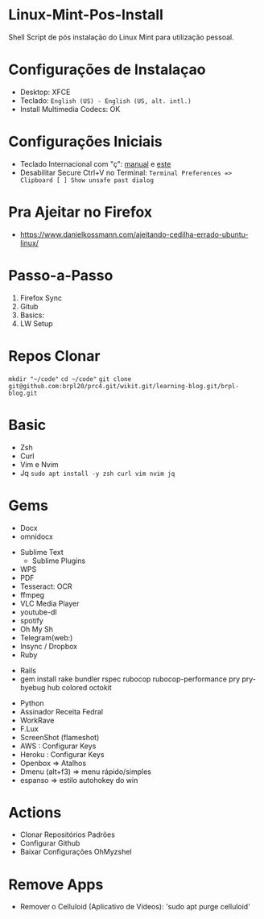 # Linux-Mint-Pos-Install
Shell Script de pós instalação do Linux Mint para utilização pessoal.

# Configurações de Instalaçao
- Desktop: XFCE 
- Teclado: `English (US) - English (US, alt. intl.)`
- Install Multimedia Codecs: OK 

# Configurações Iniciais
- Teclado Internacional com "ç": [manual](https://www.vivaolinux.com.br/topico/Debian/Teclado-US-internacional-nao-consigo-configurar-para-usar-acentos-e-nem-cedilha) e [este](https://ubuntuforum-br.org/index.php/topic,123209.0.html)
- Desabilitar Secure Ctrl+V no Terminal: `Terminal Preferences => Clipboard [ ] Show unsafe past dialog`

# Pra Ajeitar no Firefox 
- https://www.danielkossmann.com/ajeitando-cedilha-errado-ubuntu-linux/

# Passo-a-Passo
1. Firefox Sync
2. Gitub
3. Basics: 
4. LW Setup 

# Repos Clonar 
`mkdir "~/code"`
`cd ~/code"`
`git clone git@github.com:brpl20/prc4.git/wikit.git/learning-blog.git/brpl-blog.git`

# Basic 
* Zsh
* Curl
* Vim e Nvim
* Jq
```sudo apt install -y zsh curl vim nvim jq```

# Gems
- Docx 
- omnidocx

* Sublime Text 
  - Sublime Plugins
* WPS 
* PDF 
* Tesseract: OCR
* ffmpeg
* VLC Media Player 
* youtube-dl
* spotify
* Oh My Sh
* Telegram(web:)
* Insync / Dropbox 
* Ruby
 - Rails 
 - gem install rake bundler rspec rubocop rubocop-performance pry pry-byebug hub colored octokit 
* Python
* Assinador Receita Fedral 
* WorkRave
* F.Lux
* ScreenShot (flameshot)
* AWS : Configurar Keys 
* Heroku : Configurar Keys
* Openbox => Atalhos
* Dmenu (alt+f3) => menu rápido/simples
* espanso => estilo autohokey do win


# Actions 
* Clonar Repositórios Padrões
* Configurar Github
* Baixar Configurações OhMyzshel 

# Remove Apps
* Remover o Celluloid (Aplicativo de Vídeos): 'sudo apt purge celluloid'
